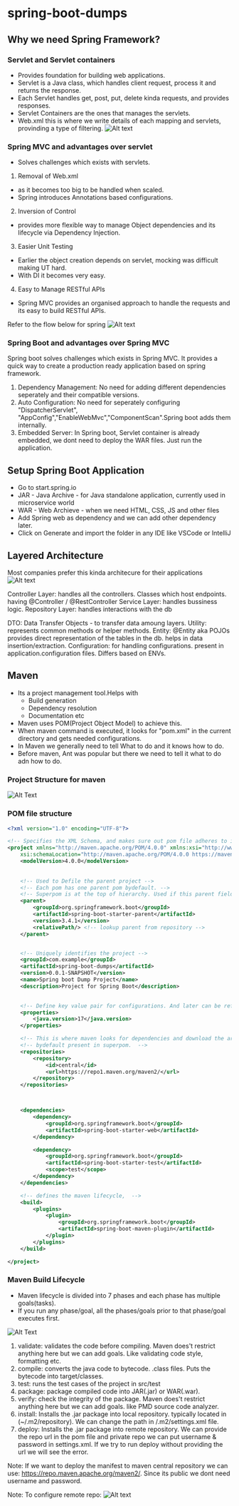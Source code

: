 # spring-boot-dumps

## Why we need Spring Framework?

### Servlet and Servlet containers
- Provides foundation for building web applications.
- Servlet is a Java class, which handles client request, process it and returns the response.
- Each Servlet handles get, post, put, delete kinda requests, and provides responses.
- Servlet Containers are the ones that manages the servlets.
- Web.xml this is where we write details of each mapping and servlets, provinding a type of filtering.
![Alt text](images/servlet.png)


### Spring MVC and advantages over servlet
- Solves challenges which exists with servlets.

1. Removal of Web.xml 
- as it becomes too big to be handled when scaled.
- Spring introduces Annotations based configurations.

2. Inversion of Control
- provides more flexible way to manage Object dependencies and its lifecycle via Dependency Injection.

3. Easier Unit Testing  
- Earlier the object creation depends on servlet, mocking was difficult making UT hard.
- With DI it becomes very easy.

4. Easy to Manage RESTful APIs
- Spring MVC provides an organised approach to handle the requests and its easy to build RESTful APIs.

Refer to the flow below for spring
![Alt text](images/spring.png)

### Spring Boot and advantages over Spring MVC
Spring boot solves challenges which exists in Spring MVC. It provides a quick way to create a production ready application based on spring framework.

1. Dependency Management: No need for adding different dependencies seperately and their compatible versions.
2. Auto Configuration: No need for seperately configuring "DispatcherServlet", "AppConfig","EnableWebMvc","ComponentScan".Spring boot adds them internally.
3. Embedded Server: In Spring boot, Servlet container is already embedded, we dont need to deploy the WAR files. Just run the application.

## Setup Spring Boot Application
- Go to start.spring.io
- JAR - Java Archive - for Java standalone application, currently used in microservice world
- WAR - Web Archieve - when we need HTML, CSS, JS and other files
- Add Spring web as dependency and we can add other dependency later.
- Click on Generate and import the folder in any IDE like VSCode or IntelliJ

## Layered Architecture
Most companies prefer this kinda architecure for their applications
![Alt text](images/architecture.png)

Controller Layer: handles all the controllers. Classes which host endpoints. having @Controller  / @RestController
Service Layer: handles bussiness logic.
Repository Layer: handles interactions with the db

DTO: Data Transfer Objects -  to transfer data amoung layers.
Utility: represents common methods or helper methods.
Entity: @Entity aka POJOs provides direct representation of the tables in the db. helps in data insertion/extraction.
Configuration: for handling configurations. present in application.configuration files. Differs based on ENVs.


## Maven
- Its a project management tool.Helps with
    - Build generation
    - Dependency resolution
    - Documentation etc
- Maven uses POM(Project Object Model) to achieve this.
- When maven command is executed, it looks for "pom.xml" in the current directory and gets needed configurations.
- In Maven we generally need to tell What to do and it knows how to do.
- Before maven, Ant was popular but there we need to tell it what to do adn how to do.

### Project Structure for maven
![Alt Text](images/maven.png)


### POM file structure
```xml
<?xml version="1.0" encoding="UTF-8"?>

<!-- Specifies the XML Schema, and makes sure out pom file adheres to it. -->
<project xmlns="http://maven.apache.org/POM/4.0.0" xmlns:xsi="http://www.w3.org/2001/XMLSchema-instance"
	xsi:schemaLocation="http://maven.apache.org/POM/4.0.0 https://maven.apache.org/xsd/maven-4.0.0.xsd">
	<modelVersion>4.0.0</modelVersion>
	
    
    <!-- Used to Defile the parent project -->
    <!-- Each pom has one parent pom bydefault. -->
    <!-- Superpom is at the top of hierarchy. Used if this parent field is not specified. -->
    <parent>
		<groupId>org.springframework.boot</groupId>
		<artifactId>spring-boot-starter-parent</artifactId>
		<version>3.4.1</version>
		<relativePath/> <!-- lookup parent from repository -->
	</parent>


    <!-- Uniquely identifies the project -->
	<groupId>com.example</groupId>
	<artifactId>spring-boot-dumps</artifactId>
	<version>0.0.1-SNAPSHOT</version>
	<name>Spring boot Dump Project</name>
	<description>Project for Spring Boot</description>
	

    <!-- Define key value pair for configurations. And later can be references anywhere -->
	<properties>
		<java.version>17</java.version>
	</properties>

    <!-- This is where maven looks for dependencies and download the artifacts(jars). -->
    <!-- bydefault present in superpom.  -->
    <repositories>
		<repository>
			<id>central</id>
			<url>https://repo1.maven.org/maven2/</url>
		</repository>
	</repositories>



	<dependencies>
		<dependency>
			<groupId>org.springframework.boot</groupId>
			<artifactId>spring-boot-starter-web</artifactId>
		</dependency>

		<dependency>
			<groupId>org.springframework.boot</groupId>
			<artifactId>spring-boot-starter-test</artifactId>
			<scope>test</scope>
		</dependency>
	</dependencies>

    <!-- defines the maven lifecycle,  -->
	<build>
		<plugins>
			<plugin>
				<groupId>org.springframework.boot</groupId>
				<artifactId>spring-boot-maven-plugin</artifactId>
			</plugin>
		</plugins>
	</build>

</project>

```


### Maven Build Lifecycle
- Maven lifecycle is divided into 7 phases and each phase has multiple goals(tasks).
- If you run any phase/goal, all the phases/goals prior to that phase/goal executes first.

![Alt Text](images/maven-lifecycle.png)

1. validate: validates the code before compiling. Maven does't restrict anything here but we can add goals. Like validating code style, formatting etc.
2. compile: converts the java code to bytecode. .class files. Puts the bytecode into target/classes.
3. test: runs the test cases of the project in src/test
4. package: package compiled code into JAR(.jar) or WAR(.war).
5. verify: check the integrity of the package. Maven does't restrict anything here but we can add goals. like PMD source code analyzer.
6. install: Installs the .jar package into local repository. typically located in (~/.m2/repository). We can change the path in /.m2/settings.xml file.
7. deploy: Installs the .jar package into remote repository. We can provide the repo url in the pom file and private repo we can put username & password in settings.xml. If we try to run deploy without providing the url we will see the error.

Note: If we want to deploy the manifest to maven central repository we can use: https://repo.maven.apache.org/maven2/. Since its public we dont need username and password.

Note: To configure remote repo:
![Alt text](images/remote-repo-config.png)
